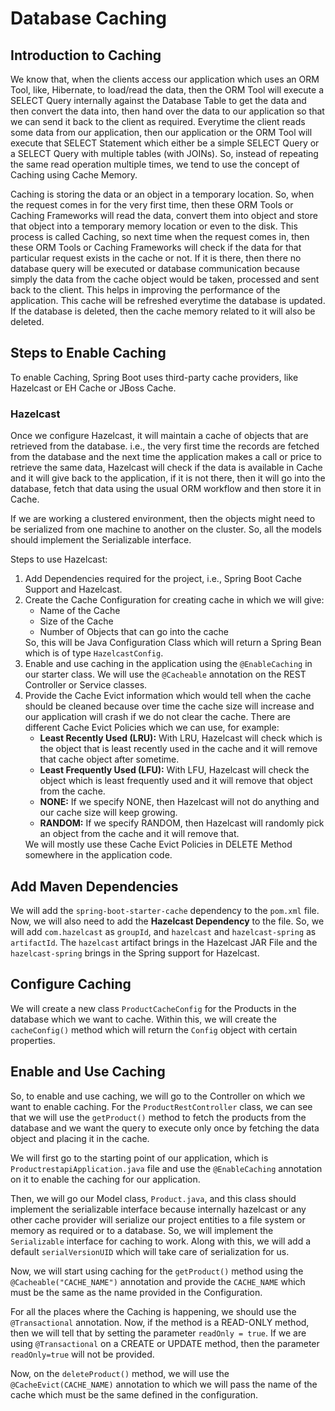 # Database Caching

## Introduction to Caching
<div>
    <p>We know that, when the clients access our application which uses an ORM Tool, like, Hibernate, to load/read the data, then the ORM Tool will execute a SELECT Query internally against the Database Table to get the data and then convert the data into, then hand over the data to our application so that we can send it back to the client as required. Everytime the client reads some data from our application, then our application or the ORM Tool will execute that SELECT Statement which either be a simple SELECT Query or a SELECT Query with multiple tables (with JOINs). So, instead of repeating the same read operation multiple times, we tend to use the concept of Caching using Cache Memory. </p>
    <p>Caching is storing the data or an object in a temporary location. So, when the request comes in for the very first time, then these ORM Tools or Caching Frameworks will read the data, convert them into object and store that object into a temporary memory location or even to the disk. This process is called Caching, so next time when the request comes in, then these ORM Tools or Caching Frameworks will check if the data for that particular request exists in the cache or not. If it is there, then there no database query will be executed or database communication because simply the data from the cache object would be taken, processed and sent back to the client. This helps in improving the performance of the application. This cache will be refreshed everytime the database is updated. If the database is deleted, then the cache memory related to it will also be deleted.</p>
</div>

## Steps to Enable Caching
<div>
    <p>To enable Caching, Spring Boot uses third-party cache providers, like Hazelcast or EH Cache or JBoss Cache.</p>
</div>

### Hazelcast
<div>
    <p>Once we configure Hazelcast, it will maintain a cache of objects that are retrieved from the database. i.e., the very first time the records are fetched from the database and the next time the application makes a call or price to retrieve the same data, Hazelcast will check if the data is available in Cache and it will give back to the application, if it is not there, then it will go into the database, fetch that data using the usual ORM workflow and then store it in Cache.</p>
    <p>If we are working a clustered environment, then the objects might need to be serialized from one machine to another on the cluster. So, all the models should implement the Serializable interface.</p>
    <p>Steps to use Hazelcast:</p>
    <ol>
        <li>Add Dependencies required for the project, i.e., Spring Boot Cache Support and Hazelcast.</li>
        <li>Create the Cache Configuration for creating cache in which we will give:
            <ul>
                <li>Name of the Cache</li>
                <li>Size of the Cache</li>
                <li>Number of Objects that can go into the cache</li>
            </ul>
            So, this will be Java Configuration Class which will return a Spring Bean which is of type <code>HazelcastConfig</code>.
        </li>
        <li>Enable and use caching in the application using the <code>@EnableCaching</code> in our starter class. We will use the <code>@Cacheable</code> annotation on the REST Controller or Service classes.</li>
        <li>Provide the Cache Evict information which would tell when the cache should be cleaned because over time the cache size will increase and our application will crash if we do not clear the cache. There are different Cache Evict Policies which we can use, for example:
            <ul>
                <li><b>Least Recently Used (LRU):</b> With LRU, Hazelcast will check which is the object that is least recently used in the cache and it will remove that cache object after sometime.</li>
                <li><b>Least Frequently Used (LFU):</b> With LFU, Hazelcast will check the object which is least frequently used and it will remove that object from the cache.</li>
                <li><b>NONE:</b> If we specify NONE, then Hazelcast will not do anything and our cache size will keep growing.</li>
                <li><b>RANDOM:</b> If we specify RANDOM, then Hazelcast will randomly pick an object from the cache and it will remove that.</li>
            </ul>
            We will mostly use these Cache Evict Policies in DELETE Method somewhere in the application code.
        </li>
    </ol>
</div>

## Add Maven Dependencies
<div>
    <p>We will add the <code>spring-boot-starter-cache</code> dependency to the <code>pom.xml</code> file. Now, we will also need to add the <b>Hazelcast Dependency</b> to the file. So, we will add <code>com.hazelcast</code> as <code>groupId</code>, and <code>hazelcast</code> and <code>hazelcast-spring</code> as <code>artifactId</code>. The <code>hazelcast</code> artifact brings in the Hazelcast JAR File and the <code>hazelcast-spring</code> brings in the Spring support for Hazelcast.</p>    
</div>

## Configure Caching
<div>
    <p>We will create a new class <code>ProductCacheConfig</code> for the Products in the database which we want to cache. Within this, we will create the <code>cacheConfig()</code> method which will return the <code>Config</code> object with certain properties.</p>
</div>

## Enable and Use Caching
<div>
    <p>So, to enable and use caching, we will go to the Controller on which we want to enable caching. For the <code>ProductRestController</code> class, we can see that we will use the <code>getProduct()</code> method to fetch the products from the database and we want the query to execute only once by fetching the data object and placing it in the cache.</p>
    <p>We will first go to the starting point of our application, which is <code>ProductrestapiApplication.java</code> file and use the <code>@EnableCaching</code> annotation on it to enable the caching for our application.</p>
    <p>Then, we will go our Model class, <code>Product.java</code>, and this class should implement the serializable interface because internally hazelcast or any other cache provider will serialize our project entities to a file system or memory as required or to a database. So, we will implement the <code>Serializable</code> interface for caching to work. Along with this, we will add a default <code>serialVersionUID</code> which will take care of serialization for us.</p>
    <p>Now, we will start using caching for the <code>getProduct()</code> method using the <code>@Cacheable("CACHE_NAME")</code> annotation and provide the <code>CACHE_NAME</code> which must be the same as the name provided in the Configuration.</p>
    <p>For all the places where the Caching is happening, we should use the <code>@Transactional</code> annotation. Now, if the method is a READ-ONLY method, then we will tell that by setting the parameter <code>readOnly = true</code>. If we are using <code>@Transactional</code> on a CREATE or UPDATE method, then the parameter <code>readOnly=true</code> will not be provided.</p>
    <p>Now, on the <code>deleteProduct()</code> method, we will use the <code>@CacheEvict(CACHE_NAME)</code> annotation to which we will pass the name of the cache which must be the same defined in the configuration.</p>
</div>
